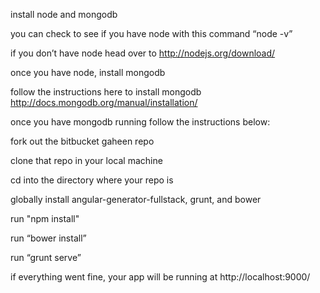 install node and mongodb

you can check to see if you have node with this command “node -v”

if you don’t have node head over to http://nodejs.org/download/

once you have node, install mongodb

follow the instructions here to install mongodb http://docs.mongodb.org/manual/installation/

once you have mongodb running follow the instructions below:

fork out the bitbucket gaheen repo

clone that repo in your local machine

cd into the directory where your repo is

globally install angular-generator-fullstack, grunt, and bower

run "npm install"

run “bower install”

run “grunt serve”

if everything went fine, your app will be running at http://localhost:9000/